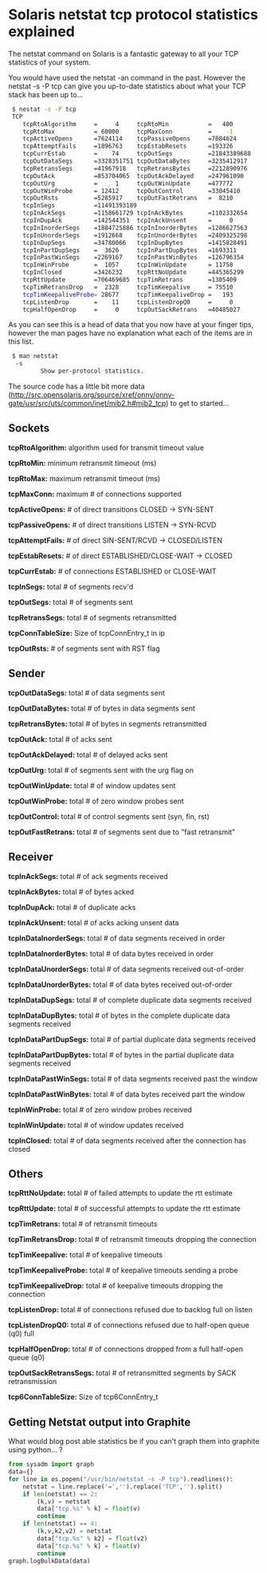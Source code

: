 # Solaris netstat tcp protocol statistics explained

The netstat command on Solaris is a fantastic gateway to all your TCP statistics of your system.

You would have used the netstat -an command in the past.
However the netstat -s -P tcp can give you up-to-date statistics about what your TCP stack has been up to...

```sh
 $ nestat -s -P tcp
 TCP
    tcpRtoAlgorithm     =     4     tcpRtoMin           =   400
    tcpRtoMax           = 60000     tcpMaxConn          =    -1
    tcpActiveOpens      =7624114    tcpPassiveOpens     =7084624
    tcpAttemptFails     =1896763    tcpEstabResets      =193326
    tcpCurrEstab        =    74     tcpOutSegs          =21843389688
    tcpOutDataSegs      =3328351751 tcpOutDataBytes     =3235412917
    tcpRetransSegs      =41967918   tcpRetransBytes     =2212890976
    tcpOutAck           =853704065  tcpOutAckDelayed    =247961090
    tcpOutUrg           =     1     tcpOutWinUpdate     =477772
    tcpOutWinProbe      = 12412     tcpOutControl       =33045410
    tcpOutRsts          =5285917    tcpOutFastRetrans   =  8210
    tcpInSegs           =11491393189
    tcpInAckSegs        =1158661729 tcpInAckBytes       =1102332654
    tcpInDupAck         =142544351  tcpInAckUnsent      =     0
    tcpInInorderSegs    =1884725886 tcpInInorderBytes   =1286627563
    tcpInUnorderSegs    =1912668    tcpInUnorderBytes   =2409325298
    tcpInDupSegs        =34780066   tcpInDupBytes       =1415828491
    tcpInPartDupSegs    =  3626     tcpInPartDupBytes   =1693311
    tcpInPastWinSegs    =2269167    tcpInPastWinBytes   =126796354
    tcpInWinProbe       =  1057     tcpInWinUpdate      = 11758
    tcpInClosed         =3426232    tcpRttNoUpdate      =445365299
    tcpRttUpdate        =706469685  tcpTimRetrans       =1305409
    tcpTimRetransDrop   =  2328     tcpTimKeepalive     = 75510
    tcpTimKeepaliveProbe= 28677     tcpTimKeepaliveDrop =   193
    tcpListenDrop       =    11     tcpListenDropQ0     =     0
    tcpHalfOpenDrop     =     0     tcpOutSackRetrans   =40485027
```
As you can see this is a head of data that you now have at your finger tips, however the man pages have no explanation what each of the items are in this list.

```sh
 $ man netstat
  -s
         Show per-protocol statistics.
```

The source code has a little bit more data (http://src.opensolaris.org/source/xref/onnv/onnv-gate/usr/src/uts/common/inet/mib2.h#mib2_tcp) to get to started...

Sockets
-------

__tcpRtoAlgorithm:__ algorithm used for transmit timeout value

__tcpRtoMin:__ minimum retransmit timeout (ms)

__tcpRtoMax:__ maximum retransmit timeout (ms)

__tcpMaxConn:__ maximum # of connections supported

__tcpActiveOpens:__ # of direct transitions CLOSED -> SYN-SENT

__tcpPassiveOpens:__ # of direct transitions LISTEN -> SYN-RCVD

__tcpAttemptFails:__ # of direct SIN-SENT/RCVD -> CLOSED/LISTEN

__tcpEstabResets:__ # of direct ESTABLISHED/CLOSE-WAIT -> CLOSED

__tcpCurrEstab:__ # of connections ESTABLISHED or CLOSE-WAIT

__tcpInSegs:__ total # of segments recv'd

__tcpOutSegs:__ total # of segments sent

__tcpRetransSegs:__ total # of segments retransmitted

__tcpConnTableSize:__ Size of tcpConnEntry_t in ip

__tcpOutRsts:__ # of segments sent with RST flag

Sender
------

__tcpOutDataSegs:__ total # of data segments sent

__tcpOutDataBytes:__ total # of bytes in data segments sent

__tcpRetransBytes:__ total # of bytes in segments retransmitted

__tcpOutAck:__ total # of acks sent

__tcpOutAckDelayed:__ total # of delayed acks sent

__tcpOutUrg:__ total # of segments sent with the urg flag on

__tcpOutWinUpdate:__ total # of window updates sent

__tcpOutWinProbe:__ total # of zero window probes sent

__tcpOutControl:__ total # of control segments sent (syn, fin, rst)

__tcpOutFastRetrans:__ total # of segments sent due to "fast retransmit"


Receiver
---------

__tcpInAckSegs:__ total # of ack segments received

__tcpInAckBytes:__ total # of bytes acked

__tcpInDupAck:__ total # of duplicate acks

__tcpInAckUnsent:__ total # of acks acking unsent data

__tcpInDataInorderSegs:__ total # of data segments received in order

__tcpInDataInorderBytes:__ total # of data bytes received in order

__tcpInDataUnorderSegs:__ total # of data segments received out-of-order

__tcpInDataUnorderBytes:__ total # of data bytes received out-of-order

__tcpInDataDupSegs:__ total # of complete duplicate data segments received

__tcpInDataDupBytes:__ total # of bytes in the complete duplicate data segments received

__tcpInDataPartDupSegs:__ total # of partial duplicate data segments received

__tcpInDataPartDupBytes:__ total # of bytes in the partial duplicate data segments received

__tcpInDataPastWinSegs:__ total # of data segments received past the window

__tcpInDataPastWinBytes:__ total # of data bytes received part the window

__tcpInWinProbe:__ total # of zero window probes received

__tcpInWinUpdate:__ total # of window updates received

__tcpInClosed:__ total # of data segments received after the connection has closed

Others
-------

__tcpRttNoUpdate:__ total # of failed attempts to update the rtt estimate

__tcpRttUpdate:__ total # of successful attempts to update the rtt estimate

__tcpTimRetrans:__ total # of retransmit timeouts

__tcpTimRetransDrop:__ total # of retransmit timeouts dropping the connection

__tcpTimKeepalive:__ total # of keepalive timeouts

__tcpTimKeepaliveProbe:__ total # of keepalive timeouts sending a probe

__tcpTimKeepaliveDrop:__ total # of keepalive timeouts dropping the connection

__tcpListenDrop:__ total # of connections refused due to backlog full on listen

__tcpListenDropQ0:__ total # of connections refused due to half-open queue (q0) full

__tcpHalfOpenDrop:__ total # of connections dropped from a full half-open queue (q0)

__tcpOutSackRetransSegs:__ total # of retransmitted segments by SACK retransmission

__tcp6ConnTableSize:__ Size of tcp6ConnEntry_t


Getting Netstat output into Graphite
-------------------------------------

What would blog post able statistics be if you can't graph them into graphite using python... ?

```python
from sysadm import graph
data={}
for line in os.popen("/usr/bin/netstat -s -P tcp").readlines():
    netstat = line.replace('=','').replace('TCP','').split()
    if len(netstat) == 2:
        (k,v) = netstat
        data["tcp.%s" % k] = float(v)
        continue
    if len(netstat) == 4:
        (k,v,k2,v2) = netstat
        data["tcp.%s" % k2] = float(v2)
        data["tcp.%s" % k] = float(v)
        continue
graph.logBulkData(data)
```